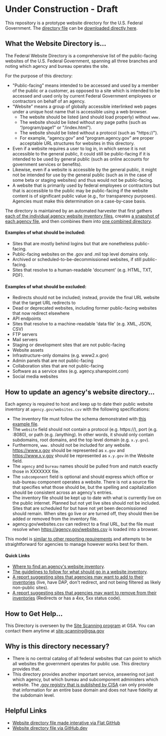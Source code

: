 # Under Construction - Draft

This repository is a prototype website directory for the U.S. Federal Government.  The [directory file](https://github.com/GSA/federal-website-directory/blob/main/us-government-website-directory.csv) can be [downloaded directly here](https://github.com/GSA/federal-website-directory/raw/main/us-government-website-directory.csv).  

## What the Website Directory is...

The Federal Website Directory is a comprehensive list of the public-facing websites of the U.S. Federal Government, spanning all three branches and noting which agency and bureau operates the site.  

For the purpose of this directory: 
- "Public-facing” means intended to be accessed and used by a member of the public or a customer, as opposed to a site which is intended to be accessed and used only by current Federal Government employees or contractors on behalf of an agency.
- “Website” means a group of globally accessible interlinked web pages under a unique host name that is accessible using a web browser.
  - The website should be listed (and should load properly) without `www.`
  - The website should be listed without any page paths (such as “/program/page1” or "/index.html").
  - The website should be listed without a protocol (such as "https://"). 
  - For example, “agency.gov” and “program.agency.gov” are proper acceptable URL structures for websites in this directory.
- Even if a website requires a user to log in, in which sense it is not accessible to the general public, it could still be public-facing if it is intended to be used by general public (such as online accounts for government services or benefits).
- Likewise, even if a website is accessible by the general public, it might not be intended for use by the general public (such as in the case of some beta or staging websites) and thus would not be public-facing.
- A website that is primarily used by federal employees or contractors but that is accessible to the public may be public-facing if the website content is of significant public value (e.g., for transparency purposes). Agencies must make this determination on a case-by-case basis.

The directory is maintained by an automated harvester that first gathers [each of the individual agency website inventory files](https://github.com/GSA/federal-website-directory/blob/main/builder/website_inventories.csv), creates [a snapshot of each agency file](https://github.com/GSA/federal-website-directory/tree/main/snapshots), and then combines them into [one combined directory](https://github.com/GSA/federal-website-directory/blob/main/us-government-website-directory.csv).  

#### Examples of what should be included:  
- Sites that are mostly behind logins but that are nonetheless public-facing. 
- Public-facing websites on the .gov and .mil top level domains only.
- Archived or scheduled-to-be-decommissioned websites, if still public-facing.
- Sites that resolve to a human-readable 'document' (e.g. HTML, TXT, PDF).

#### Examples of what should be excluded: 
- Redirects should not be included; instead, provide the final URL website that the target URL redirects to
- Dead or deprecated websites, including former public-facing websites that now redirect elsewhere
- API endpoints
- Sites that resolve to a machine-readable 'data file' (e.g. XML, JSON, CSV)
- FTP servers
- Mail servers
- Staging or development sites that are not public-facing
- Website assets
- Infrastructure-only domains (e.g. www2.x.gov)
- Admin panels that are not public-facing
- Collaboration sites that are not public-facing
- Software as a service sites (e.g. agency.sharepoint.com)
- Social media websites 



## How to update an agency's website directory...

Each agency is required to host and keep up to date their public website inventory at `agency.gov/websites.csv` with the following specifications: 

- The inventory file must follow the schema demonstrated with [this example file](https://github.com/GSA/federal-website-directory/blob/main/builder/example.csv).
- The `website` field should not contain a protocol (e.g. https://), port (e.g. :8080), or path (e.g. /anything).  In other words, it should only contain subdomains, root domains, and the top level domain (e.g. `x.y.gov`).
- Furthermore, `www.` should not be included for any website.  https://www.x.gov should be represented as `x.gov` and https://www.x.y.gov should be represented as `x.y.gov` in the Website field.  
- The `agency` and `bureau` names should be pulled from and match exactly those in XXXXXXX file.
- The `subcomponent` field is optional and should express which office or sub-bureau component operates a website. There is not a source file that specifies what those should be, but the spelling and capitalization should be consistent across an agency's entries.
- The inventory file should be kept up to date with what is currently live on the public internet.  Planned but not yet live sites should not be included.  Sites that are scheduled for but have not yet been decomissioned should remain.  When sites go live or are turned off, they should then be added or removed from the inventory file.
- agency.gov/websites.csv can redirect to a final URL, but the file must resolve when https://agency.gov/websites.csv is loaded into a browser.  

This model is [similar to other reporting requirements](https://github.com/GSA/site-scanning/issues/1104) and attempts to be straightforward for agencies to manage however works best for them.  

#### Quick Links
- [Where to find an agency's website inventory](https://github.com/GSA/federal-website-directory/blob/main/builder/website_inventories.csv).
- [The guidelines to follow for what should go in a website inventory](https://github.com/GSA/federal-website-directory?tab=readme-ov-file).
- [A report suggesting sites that agencies may want to add to their inventories](https://github.com/GSA/federal-website-directory/blob/main/reports/candidates_for_addition.csv) (live, have DAP, don't redirect, and not being filtered as likely non-public sites).
- [A report suggesting sites that agencies may want to remove from their inventories](https://github.com/GSA/federal-website-directory/blob/main/reports/candidates_for_removal.csv) (Redirects or has a 4xx, 5xx status code).


## How to Get Help...

This Directory is overseen by the [Site Scanning program](https://digital.gov/site-scanning) at GSA.  You can contact them anytime at [site-scanning@gsa.gov](mailto:site-scanning@gsa.gov)

## Why is this directory necessary?  

- There is no central catalog of all federal websites that can point to which all websites the government operates for public use.  This directory provides that.
- This directory provides another important service, answering not just which agency, but which bureau and subcomponent administers which website.  The [.gov registry that is published by CISA](https://github.com/cisagov/dotgov-data/blob/main/current-federal.csv) can only provide that information for an entire base domain and does not have fidelity at the subdomain level.  

## Helpful Links
- [Website directory file made interative via Flat GitHub](https://flatgithub.com/GSA/federal-website-directory/blob/main/us-government-website-directory.csv)
- [Website directory file via GitHub.dev](https://github.dev/GSA/federal-website-directory/blob/main/us-government-website-directory.csv)
